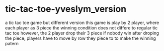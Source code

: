 # tic-tac-toe-yveslym_version
a tic tac toe game but different version
this game is play by 2 player, where each player as 3 piece
the winning condition does not differe to regular tic tac toe
however, the 2 player drop their 3 piece if nobody win after 
droping the piece, players have to move by row they piece to 
to make the winning patern 
